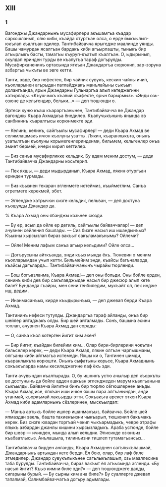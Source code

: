 ## XIII

### 1

Вагонджы Джандарнынъ мусафирлери акъшамгъа къадар сархошланып, олю киби, къайда отургъан олса, о ерде йыкъылып-юкълап къалгъан эдилер.
Тантибайвачча ярыгедже маалинде уянды.
Башы чамурдан ясалгъан бардакъ киби агъырлашты, тыныкъ бир агъырлыкъ басты, тамагъы къуруп-къатып къалгъан.
О, ыдырынып, охулдап еринден турды ве къапугъа тараф догърулды.
Мусафирханенинъ ортасында яткъан Джандаргъа сюрюнип, зар-зоруна азбаргъа чыкъты ве эвге кетти.

Танти, эвде, бир нефестен, бир чайник сувукъ, кескин чайны ичип, къолларынен агърыдан патлайджакъ манълайыны сыкъып долангъанда, ярын Джандарны Гульнаргъа алып кетеджегини хатырлады.
«Къушчыкъ къавий къафесте, ярын барырмыз».
«Энди озь-озюне де кельгендир, бельки...» — деп тюшюнди о.

Эртеси куню къаш къараргъанынен, Тантибайвачча ве Джандар вагонджы Къара Ахмадкъа ёнедилер.
Къапучыкънынъ янында эв саибининъ къаралтысы корюнмекте эди.

— Келинъ, келинъ, сайгъылы мусафирлер! — деди Къара Ахмад ве селямлашмакъ ичюн къолуны узатты.
Лякин, къаранлыкъта, онынъ узатылгъан къолуны корьмегенлеринденми, бильмем, кельгенлер онъа эмиет бермей, ичери кирип кеттилер.

— Биз санъа мусафирликке кельдик.
Бу адам меним достум, — деди Тантибайвачча Джандарны косьтерип.

— Пек яхшы, — деди мыдырданып, Къара Ахмад, лякин отургъан еринден турмады.

— Биз къызнен текаран эгленмеге истеймиз, къыйметлим.
Санъа огретмеге керекмей, эбет.

— Эглендже хатрычюн сизге кельдик, пельван, — деп достуна къошулды Джандар да.

% Къара Ахмад оны ябанджы козьнен сюзди.

— Бу ер, асыл да ойле ер дегиль, сайгъылы байваччалар! — деп ачувнен сёйленип башлады.
— Сиз бизге насыл иш ишандынъыз?
Къызны хырсызлап бираз вакъыт сакъламакънымы?
Ойлеми?

— Ойле!
Меним лафым санъа агъыр кельдими?
Ойле олса...

— Догърусыны айткъанда, энди къыз мында ёкъ.
Тюневин о меним къолларымдан учып кетти.
Бильмейим энди, къайсы багъчаларда, къайсы дагъларда...
Тантибайваччанынъ чырайы тюрленди.

— Бош богъазланма, Къара Ахмад!— деп оны больди.
Оны бойле ерден, сенинъ киби дев бир сакълавджыдан насыл бир джесюр алып кете биле?
Бунданда гъайры, мен сени тенбиледим, мукъайт ол, пек индже иш, дедим.

— Инанмасанъыз, кирде къыдырынъыз, — деп джевап берди Къара Ахмад.

Тантининъ нефеси тутулды.
Джандаргъа тараф айланды, онъа бир шейлер айтаджакъ олды.
Бир шей айталмады.
Сонъ, башына эсини топлап, ачувнен Къара Ахмад дан сорады:

— О, санъа къол котерген йигит ким экен?

— Бир йигит, къайдан билейим ким...
Олар бири-бирлерини чокътан бильселер керек, — деди Къара Ахмад, лякин олгъан чарпышманы, олгъаны киби айтмагъа истемеди.
Яхшы ки о, Тантинен шимди, къаранлыкъта корюшти.
Онынъ сыфатыны корьсе, Къара Ахмаднынъ сокъакъларда намы кесиледжегине лаф ёкъ эди.

Танти ачувындан къалтырады.
О, бу ишнинъ устю ачылыр деп къоркъты ве достунынъ да бойле адден ашкъан эгленджеден марум къалгъанына сыкъылды.
Байвачча йигитни бинъ бир тюрлю сёгюшлернен анъды.
Къара Ахмад исе, япкъан иши ичюн яхшы пара алгъанындан, энди утанмай, къоркъмай лакъырды этти.
Сокъакъта арекет эткен Къара Ахмад киби адамларнынъ сёзлеринен, мыскъылдап:

— Манъа артыкъ бойле ишлер ишанманъыз, байвачча.
Бойле шей япмаздан эвель, башта тахиенъизни чыкъарып, тюшюнип бакъмакъ керек.
Биз сизге ювадан торгъай чекип чыкъармадыкъ, чевре этрафы япыкъ азбардан джанлы кишини хырсызладыкъ.
Араба устюнде, бойле бир шеэр — ичинден, мында алып кельдик.
Эписинде озюнъиз къабаатлысыз.
Анълашыла, тилинъизни тишлеп тутамагъансыз...

Тантибайвачча бирден анланды, Къара Ахмаднен сагълыкълашмай, Джандарнынъ артындан кете берди.
Ёл бою, олар, бир лаф биле этмедилер.
Джандар сувукълыкънен сагълыкълашып, озь мааллесине таба бурулды.
Тантибайвачча, бираз вакъыт ёл агъызында эгленди.
«Бу насыл йигит?
Къыз кимни биле эди?» — деп тюшюнджеге далды, сигарыны бурый.
— Бу сырны ким ача биле?»
Бу суаллерге джевап тапалмай, Салимбайваччагъа догъру адымлады.
